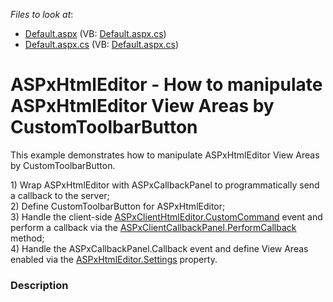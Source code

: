 <!-- default file list -->
*Files to look at*:

* [Default.aspx](./CS/WebSite/Default.aspx) (VB: [Default.aspx.cs](./VB/WebSite/Default.aspx.cs))
* [Default.aspx.cs](./CS/WebSite/Default.aspx.cs) (VB: [Default.aspx.cs](./VB/WebSite/Default.aspx.cs))
<!-- default file list end -->
# ASPxHtmlEditor - How to manipulate ASPxHtmlEditor View Areas by CustomToolbarButton


<p>This example demonstrates how to manipulate ASPxHtmlEditor View Areas by CustomToolbarButton.</p>
<p>1) Wrap ASPxHtmlEditor with ASPxCallbackPanel to programmatically send a callback to the server;<br /> 2) Define CustomToolbarButton for ASPxHtmlEditor;<br /> 3) Handle the client-side <a href="http://documentation.devexpress.com/#AspNet/DevExpressWebASPxHtmlEditorScriptsASPxClientHtmlEditor_CustomCommandtopic"><u>ASPxClientHtmlEditor.CustomCommand</u></a> event and perform a callback via the <a href="https://documentation.devexpress.com/#AspNet/DevExpressWebScriptsASPxClientCallbackPanel_PerformCallbacktopic">ASPxClientCallbackPanel.PerformCallback</a> method;<br /> 4) Handle the ASPxCallbackPanel.Callback event and define View Areas enabled via the <a href="http://documentation.devexpress.com/#AspNet/DevExpressWebASPxHtmlEditorASPxHtmlEditor_Settingstopic"><u>ASPxHtmlEditor.Settings</u></a> property.</p>


<h3>Description</h3>

<p><br />
</p>

<br/>


